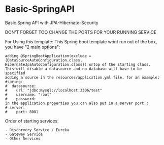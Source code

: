 # Basic-SpringAPI
Basic Spring API with JPA-Hibernate-Security

DON'T FORGET TOO CHANGE THE PORTS FOR YOUR RUNNING SERVICE

For Using this template: This Spring boot template wont run out of the box, you have "2 main options":

```
adding @SpringBootApplication(exclude = {DataSourceAutoConfiguration.class, HibernateJpaAutoConfiguration.class}) ontop of the starting class. This will disable a datasource and no database will have to be specified
adding a source in the resources/application.yml file. for an example:
#spring:
#  datasource:
#    url: "jdbc:mysql://localhost:3306/test"
#    username: "root"
#    password:
in the application.properties you can also put in a server port : 
# server:
#    port: 8081
```

Order of starting services:
```
- Discorvery Service / Eureka
- Gateway Service
- Other Services
